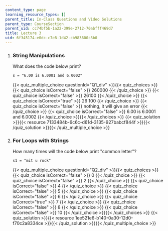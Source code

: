 ```yaml
---
content_type: page
learning_resource_types: []
parent_title: In-Class Questions and Video Solutions
parent_type: CourseSection
parent_uid: cc74bf5b-1a22-399e-2712-70abfff469d7
title: Lecture 3
uid: 6f345174-e0dc-c7e8-1d42-cb983600c3b0
---
```


1.  ### String Manipulations
    
    What does the code below print?
    
    ```
    s = "6.00 is 6.0001 and 6.0002"
    ```
    
      
    {{< quiz_multiple_choice questionId="Q1_div" >}}{{< quiz_choices >}}{{< quiz_choice isCorrect="false" >}}&nbsp;260000&nbsp;{{< /quiz_choice >}}
    {{< quiz_choice isCorrect="false" >}}&nbsp;26100&nbsp;{{< /quiz_choice >}}
    {{< quiz_choice isCorrect="true" >}}&nbsp;26 100&nbsp;{{< /quiz_choice >}}
    {{< quiz_choice isCorrect="false" >}}&nbsp;nothing, it will give an error&nbsp;{{< /quiz_choice >}}
    {{< quiz_choice isCorrect="false" >}}&nbsp;6.00 is 6.0001 and 6.0002&nbsp;{{< /quiz_choice >}}{{< /quiz_choices >}}
    {{< quiz_solution >}}{{< resource 7133484b-6c6c-d61d-3135-927babcf844f >}}{{< /quiz_solution >}}{{< /quiz_multiple_choice >}}
  
3.  ### For Loops with Strings
    
    How many times will the code below print "common letter"?
    
    ```
    s1 = "mit u rock"
    ```
    
    {{< quiz_multiple_choice questionId="Q2_div" >}}{{< quiz_choices >}}{{< quiz_choice isCorrect="false" >}}&nbsp;0&nbsp;{{< /quiz_choice >}}
    {{< quiz_choice isCorrect="false" >}}&nbsp;2&nbsp;{{< /quiz_choice >}}
    {{< quiz_choice isCorrect="false" >}}&nbsp;4&nbsp;{{< /quiz_choice >}}
    {{< quiz_choice isCorrect="false" >}}&nbsp;5&nbsp;{{< /quiz_choice >}}
    {{< quiz_choice isCorrect="false" >}}&nbsp;6&nbsp;{{< /quiz_choice >}}
    {{< quiz_choice isCorrect="true" >}}&nbsp;7&nbsp;{{< /quiz_choice >}}
    {{< quiz_choice isCorrect="false" >}}&nbsp;8&nbsp;{{< /quiz_choice >}}
    {{< quiz_choice isCorrect="false" >}}&nbsp;10&nbsp;{{< /quiz_choice >}}{{< /quiz_choices >}}
    {{< quiz_solution >}}{{< resource 1ee521e6-b140-0a30-12d0-f70c2a8334ce >}}{{< /quiz_solution >}}{{< /quiz_multiple_choice >}}